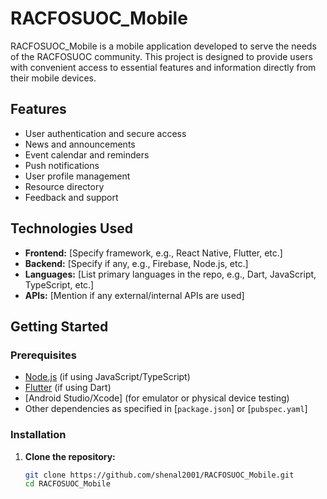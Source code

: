 # RACFOSUOC_Mobile

RACFOSUOC_Mobile is a mobile application developed to serve the needs of the RACFOSUOC community. This project is designed to provide users with convenient access to essential features and information directly from their mobile devices.

## Features

- User authentication and secure access
- News and announcements
- Event calendar and reminders
- Push notifications
- User profile management
- Resource directory
- Feedback and support

## Technologies Used

- **Frontend:** [Specify framework, e.g., React Native, Flutter, etc.]
- **Backend:** [Specify if any, e.g., Firebase, Node.js, etc.]
- **Languages:** [List primary languages in the repo, e.g., Dart, JavaScript, TypeScript, etc.]
- **APIs:** [Mention if any external/internal APIs are used]

## Getting Started

### Prerequisites

- [Node.js](https://nodejs.org/) (if using JavaScript/TypeScript)
- [Flutter](https://flutter.dev/) (if using Dart)
- [Android Studio/Xcode] (for emulator or physical device testing)
- Other dependencies as specified in [`package.json`] or [`pubspec.yaml`]

### Installation

1. **Clone the repository:**
   ```bash
   git clone https://github.com/shenal2001/RACFOSUOC_Mobile.git
   cd RACFOSUOC_Mobile
